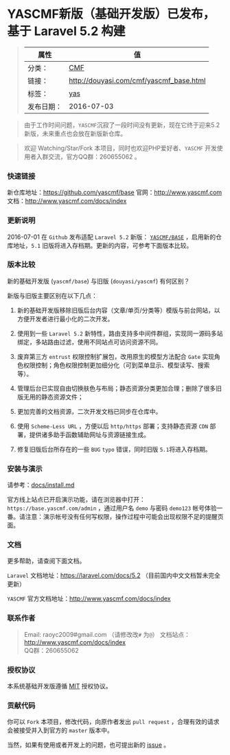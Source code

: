 # YASCMF新版（基础开发版）已发布，基于 Laravel 5.2 构建

>|  属性  |  值  |
>| ----- | ----- |
>| 分类： | [CMF](http://douyasi.com/category/cmf/) |
>| 链接： | http://douyasi.com/cmf/yascmf_base.html |
>| 标签： | [yas](http://douyasi.com/tag/yas)  |
>| 发布日期： | 2016-07-03 |

>   由于工作时间问题，`YASCMF`沉寂了一段时间没有更新，现在它终于迎来5.2新版，未来重点也会放在新版新仓库。

>   欢迎 Watching/Star/Fork 本项目，同时也欢迎PHP爱好者、`YASCMF` 开发使用者入群交流，官方QQ群：260655062 。

### 快速链接

新仓库地址：https://github.com/yascmf/base
官网：http://www.yascmf.com
文档：http://www.yascmf.com/docs/index

### 更新说明

2016-07-01 在 `Github` 发布适配 `Laravel 5.2` 新版： [`YASCMF/BASE`](https://github.com/yascmf/base) ，启用新的仓库地址，`5.1` 旧版将进入存档期。更新的内容，可参考下面版本比较。

### 版本比较

新的基础开发版 (`yascmf/base`) 与旧版 (`douyasi/yascmf`) 有何区别？

新版与旧版主要区别在以下几点：

1. 新的基础开发版移除旧版后台内容（文章/单页/分类等）模版与前台网站，以方便开发者进行最小化的二次开发。

2. 使用到一些 `Laravel 5.2` 新特性，路由支持多中间件群组，实现同一源码多站绑定，多站路由过滤，使用不同站点可访问资源不同。

3. 废弃第三方 `entrust` 权限控制扩展包，改用原生的模型方法配合 `Gate` 实现角色权限控制；角色权限控制更加细分化（可到菜单显示、模型读写、搜索等）。

4. 管理后台已实现自由切换肤色与布局；静态资源分类更加合理；删除了很多旧版无用的静态资源文件；

5. 更加完善的文档资源，二次开发文档已同步在仓库中。

6. 使用 `Scheme-Less URL` ，方便以后 `http/https` 部署；支持静态资源 `CDN` 部署，提供诸多助手函数辅助网址与资源链接生成。

7. 修复旧版后台所存在的一些 `BUG` `typo` 错误，同时旧版 `5.1`将进入存档期。





### 安装与演示

请参考：[docs/install.md](http://www.yascmf.com/docs/install.md)

官方线上站点已开启演示功能，请在浏览器中打开：`https://base.yascmf.com/admin` ，通过用户名 `demo` 与密码 `demo123` 帐号体验一番。请注意：演示帐号没有任何写权限，操作过程中可能会出现权限不足的提醒页面。

### 文档

更多帮助，请查阅下面文档。

`Laravel` 文档地址：https://laravel.com/docs/5.2 （目前国内中文文档暂未完全更新）

`YASCMF` 官方文档地址：http://www.yascmf.com/docs/index

### 联系作者

>   Email: raoyc2009#gmail.com （请修改改`#` 为`@`） 
>   文档站点：http://www.yascmf.com/docs/index  
>   QQ群：260655062  

### 授权协议

本系统基础开发版遵循 [MIT](http://opensource.org/licenses/MIT) 授权协议。

### 贡献代码

你可以 `Fork` 本项目，修改代码，向原作者发出 `pull request` ，合理有效的请求会被接受并入到官方的 `master` 版本中。

当然，如果有使用或者开发上的问题，也可提出新的 [issue](https://github.com/yascmf/base/issues/new) 。


